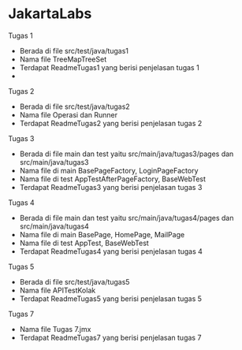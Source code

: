 # JakartaLabs
Tugas 1 
 - Berada di file src/test/java/tugas1 
 - Nama file TreeMapTreeSet
 - Terdapat ReadmeTugas1 yang berisi penjelasan tugas 1
 - 
Tugas 2
- Berada di file src/test/java/tugas2 
- Nama file Operasi dan Runner
-  Terdapat ReadmeTugas2 yang berisi penjelasan tugas 2

Tugas 3 
- Berada di file main dan test yaitu src/main/java/tugas3/pages dan src/main/java/tugas3
- Nama file di main BasePageFactory, LoginPageFactory
- Nama file di test AppTestAfterPageFactory, BaseWebTest
- Terdapat ReadmeTugas3 yang berisi penjelasan tugas 3

Tugas 4
- Berada di file main dan test yaitu src/main/java/tugas4/pages dan src/main/java/tugas4
- Nama file di main BasePage, HomePage, MailPage
- Nama file di test AppTest, BaseWebTest
- Terdapat ReadmeTugas4 yang berisi penjelasan tugas 4

Tugas 5
 - Berada di file src/test/java/tugas5
 - Nama file APITestKolak
 - Terdapat ReadmeTugas5 yang berisi penjelasan tugas 5
 
Tugas 7
- Nama file Tugas 7.jmx
- Terdapat ReadmeTugas7 yang berisi penjelasan tugas 7
